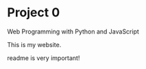 # Project 0

Web Programming with Python and JavaScript

This is my website.


readme is very important!